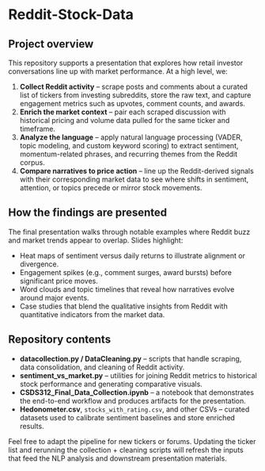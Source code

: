 # Reddit-Stock-Data

## Project overview
This repository supports a presentation that explores how retail investor conversations line up with market performance. At a high level, we:

1. **Collect Reddit activity** – scrape posts and comments about a curated list of tickers from investing subreddits, store the raw text, and capture engagement metrics such as upvotes, comment counts, and awards.
2. **Enrich the market context** – pair each scraped discussion with historical pricing and volume data pulled for the same ticker and timeframe.
3. **Analyze the language** – apply natural language processing (VADER, topic modeling, and custom keyword scoring) to extract sentiment, momentum-related phrases, and recurring themes from the Reddit corpus.
4. **Compare narratives to price action** – line up the Reddit-derived signals with their corresponding market data to see where shifts in sentiment, attention, or topics precede or mirror stock movements.

## How the findings are presented
The final presentation walks through notable examples where Reddit buzz and market trends appear to overlap. Slides highlight:

- Heat maps of sentiment versus daily returns to illustrate alignment or divergence.
- Engagement spikes (e.g., comment surges, award bursts) before significant price moves.
- Word clouds and topic timelines that reveal how narratives evolve around major events.
- Case studies that blend the qualitative insights from Reddit with quantitative indicators from the market data.

## Repository contents
- **datacollection.py / DataCleaning.py** – scripts that handle scraping, data consolidation, and cleaning of Reddit activity.
- **sentiment_vs_market.py** – utilities for joining Reddit metrics to historical stock performance and generating comparative visuals.
- **CSDS312_Final_Data_Collection.ipynb** – a notebook that demonstrates the end-to-end workflow and produces artifacts for the presentation.
- **Hedonometer.csv**, `stocks_with_rating.csv`, and other CSVs – curated datasets used to calibrate sentiment baselines and store enriched results.

Feel free to adapt the pipeline for new tickers or forums. Updating the ticker list and rerunning the collection + cleaning scripts will refresh the inputs that feed the NLP analysis and downstream presentation materials.
